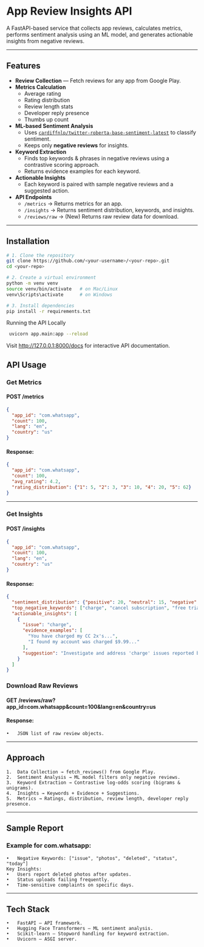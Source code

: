 # App Review Insights API

A FastAPI-based service that collects app reviews, calculates metrics, performs sentiment analysis using an ML model, and generates actionable insights from negative reviews.

---

## Features

- **Review Collection** — Fetch reviews for any app from Google Play.
- **Metrics Calculation**
  - Average rating
  - Rating distribution
  - Review length stats
  - Developer reply presence
  - Thumbs up count
- **ML-based Sentiment Analysis**
  - Uses [`cardiffnlp/twitter-roberta-base-sentiment-latest`](https://huggingface.co/cardiffnlp/twitter-roberta-base-sentiment-latest) to classify sentiment.
  - Keeps only **negative reviews** for insights.
- **Keyword Extraction**
  - Finds top keywords & phrases in negative reviews using a contrastive scoring approach.
  - Returns evidence examples for each keyword.
- **Actionable Insights**
  - Each keyword is paired with sample negative reviews and a suggested action.
- **API Endpoints**
  - `/metrics` → Returns metrics for an app.
  - `/insights` → Returns sentiment distribution, keywords, and insights.
  - `/reviews/raw` → (New) Returns raw review data for download.

---

## Installation

```bash
# 1. Clone the repository
git clone https://github.com/<your-username>/<your-repo>.git
cd <your-repo>

# 2. Create a virtual environment
python -m venv venv
source venv/bin/activate   # on Mac/Linux
venv\Scripts\activate      # on Windows

# 3. Install dependencies
pip install -r requirements.txt
```


Running the API Locally
```bash
 uvicorn app.main:app --reload
 ```

Visit http://127.0.0.1:8000/docs for interactive API documentation.

## API Usage

### Get Metrics

#### POST /metrics
```json
{
  "app_id": "com.whatsapp",
  "count": 100,
  "lang": "en",
  "country": "us"
}
```

#### Response:

```json
{
  "app_id": "com.whatsapp",
  "count": 100,
  "avg_rating": 4.2,
  "rating_distribution": {"1": 5, "2": 3, "3": 10, "4": 20, "5": 62}
}
```


---

### Get Insights

#### POST /insights
```json
{
  "app_id": "com.whatsapp",
  "count": 100,
  "lang": "en",
  "country": "us"
}
```

#### Response:
```json 
{
  "sentiment_distribution": {"positive": 20, "neutral": 15, "negative": 65},
  "top_negative_keywords": ["charge", "cancel subscription", "free trial"],
  "actionable_insights": [
    {
      "issue": "charge",
      "evidence_examples": [
        "You have charged my CC 2x's...",
        "I found my account was charged $9.99..."
      ],
      "suggestion": "Investigate and address 'charge' issues reported by users."
    }
  ]
}
```



### Download Raw Reviews

#### GET /reviews/raw?app_id=com.whatsapp&count=100&lang=en&country=us

#### Response:
	•	JSON list of raw review objects.


---

## Approach
	1.	Data Collection → fetch_reviews() from Google Play.
	2.	Sentiment Analysis → ML model filters only negative reviews.
	3.	Keyword Extraction → Contrastive log-odds scoring (bigrams & unigrams).
	4.	Insights → Keywords + Evidence + Suggestions.
	5.	Metrics → Ratings, distribution, review length, developer reply presence.

---

## Sample Report

### Example for com.whatsapp:
	•	Negative Keywords: ["issue", "photos", "deleted", "status", "today"]
    Key Insights:
	•	Users report deleted photos after updates.
	•	Status uploads failing frequently.
	•	Time-sensitive complaints on specific days.

---

## Tech Stack
	•	FastAPI — API framework.
	•	Hugging Face Transformers — ML sentiment analysis.
	•	Scikit-learn — Stopword handling for keyword extraction.
	•	Uvicorn — ASGI server.
